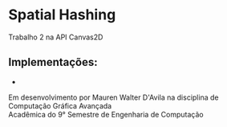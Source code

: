 # Spatial Hashing
Trabalho 2 na API Canvas2D

## Implementações:<br/>
* 


Em desenvolvimento por Mauren Walter D'Avila na disciplina de Computação Gráfica Avançada<br/> 
Acadêmica do 9° Semestre de Engenharia de Computação
